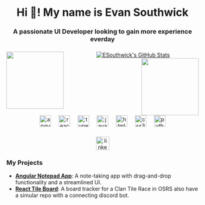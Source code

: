 <h1 align="center">Hi 👋! My name is Evan Southwick</h1>
<h3 align="center">A passionate UI Developer looking to gain more experience everday</h3>

###

<div align="center">
  <img align="left" height="150"     src="https://media2.giphy.com/media/v1.Y2lkPTc5MGI3NjExaTJkYXg1d3JqdHJ0ZDdtbGtjZHl0Y2ljdnJmejU5dWlncGV3OWRuNCZlcD12MV9pbnRlcm5hbF9naWZfYnlfaWQmY3Q9Zw/OsItQTbcxuIyQ/giphy.gif"/>
   <a href="https://awesome-github-stats.azurewebsites.net/index.html??cardType=github&theme=github-dark&preferLogin=false">    <img  alt="ESouthwick's GitHub Stats" src="https://awesome-github-stats.azurewebsites.net/user-stats/ESouthwick?cardType=github&theme=github-dark&preferLogin=false" />  </a>
   <img height="150" align="right" src="https://media2.giphy.com/media/v1.Y2lkPTc5MGI3NjExaTJkYXg1d3JqdHJ0ZDdtbGtjZHl0Y2ljdnJmejU5dWlncGV3OWRuNCZlcD12MV9pbnRlcm5hbF9naWZfYnlfaWQmY3Q9Zw/OsItQTbcxuIyQ/giphy.gif"/>
</div>

###

<br clear="both">
<div align="center">
  
  <img src="https://cdn.jsdelivr.net/gh/devicons/devicon/icons/angularjs/angularjs-original.svg" height="30" alt="angularjs logo"  />
  <img width="12" />
  <img src="https://cdn.jsdelivr.net/gh/devicons/devicon/icons/react/react-original.svg" height="30" alt="react logo"  />
  <img width="12" />
  <img src="https://cdn.jsdelivr.net/gh/devicons/devicon/icons/typescript/typescript-original.svg" height="30" alt="typescript logo"  />
  <img width="12" />
  <img src="https://cdn.jsdelivr.net/gh/devicons/devicon/icons/javascript/javascript-original.svg" height="30" alt="javascript logo"  />
  <img width="12" />
  <img src="https://cdn.jsdelivr.net/gh/devicons/devicon/icons/html5/html5-original.svg" height="30" alt="html5 logo"  />
  <img width="12" />
  <img src="https://cdn.jsdelivr.net/gh/devicons/devicon/icons/css3/css3-original.svg" height="30" alt="css3 logo"  />
  <img width="12" />
  <img src="https://cdn.jsdelivr.net/gh/devicons/devicon/icons/python/python-original.svg" height="30" alt="python logo"  />
  
</div>

###

<div align="center">
  <img href="https://www.linkedin.com/in/evan-southwick-85940316b/" src="https://img.shields.io/static/v1?message=LinkedIn&logo=linkedin&label=&color=0077B5&logoColor=white&labelColor=&style=for-the-badge" height="35" alt="linkedin logo"  />
</div>

### My Projects
- **[Angular Notepad App](https://github.com/ESouthwick/notepad)**: A note-taking app with drag-and-drop functionality and a streamlined UI.
- **[React Tile Board](https://github.com/ESouthwick/TileBoard)**: A board tracker for a Clan Tile Race in OSRS also have a simular repo with a connecting discord bot.



###
